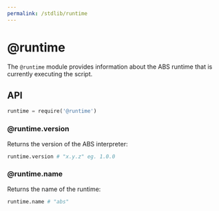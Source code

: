 ```yaml
---
permalink: /stdlib/runtime
---
```


# @runtime

The `@runtime` module provides information about the ABS
runtime that is currently executing the script.

## API

```py
runtime = require('@runtime')
```

### @runtime.version

Returns the version of the ABS interpreter:

```py
runtime.version # "x.y.z" eg. 1.0.0
```

### @runtime.name

Returns the name of the runtime:

```py
runtime.name # "abs"
```